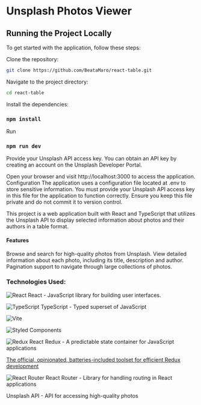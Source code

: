 # Unsplash Photos Viewer

## Running the Project Locally

To get started with the application, follow these steps:

Clone the repository:

```bash
git clone https://github.com/BeataMaro/react-table.git
```

Navigate to the project directory: 

```bash
cd react-table
```

Install the dependencies:

### `npm install`

Run

### `npm run dev`

Provide your Unsplash API access key. You can obtain an API key by creating an account on the Unsplash Developer Portal.

Open your browser and visit http://localhost:3000 to access the application.
Configuration
The application uses a configuration file located at .env to store sensitive information. You must provide your Unsplash API access key in this file for the application to function correctly. Ensure you keep this file private and do not commit it to version control.

This project is a web application built with React and TypeScript that utilizes the Unsplash API to display selected information about photos and their authors in a table format.

#### Features
Browse and search for high-quality photos from Unsplash.
View detailed information about each photo, including its title, description and author.
Pagination support to navigate through large collections of photos.


### Technologies Used: 

![React](https://img.shields.io/badge/react-%2320232a.svg?style=for-the-badge&logo=react&logoColor=%2361DAFB)
React - JavaScript library for building user interfaces. 

![TypeScript](https://img.shields.io/badge/typescript-%23007ACC.svg?style=for-the-badge&logo=typescript&logoColor=white) 
TypeScript - Typed superset of JavaScript

![Vite](https://img.shields.io/badge/vite-%23646CFF.svg?style=for-the-badge&logo=vite&logoColor=white)


![Styled Components](https://img.shields.io/badge/styled--components-DB7093?style=for-the-badge&logo=styled-components&logoColor=white)


![Redux](https://img.shields.io/badge/redux-%23593d88.svg?style=for-the-badge&logo=redux&logoColor=white) 
React Redux - A predictable state container for JavaScript applications

[The official, opinionated, batteries-included toolset for efficient Redux development](https://d33wubrfki0l68.cloudfront.net/0834d0215db51e91525a25acf97433051f280f2f/c30f5/img/redux.svg)

![React Router](https://img.shields.io/badge/React_Router-CA4245?style=for-the-badge&logo=react-router&logoColor=white) 
React Router - Library for handling routing in React applications

Unsplash API - API for accessing high-quality photos




